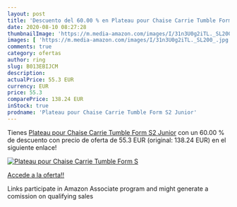 ```yaml
---
layout: post
title: 'Descuento del 60.00 % en Plateau pour Chaise Carrie Tumble Form S'
date: 2020-08-10 08:27:28
thumbnailImage: 'https://m.media-amazon.com/images/I/31n3U0g2iTL._SL200_.jpg'
images: [ 'https://m.media-amazon.com/images/I/31n3U0g2iTL._SL200_.jpg' ]
comments: true
category: ofertas
author: ring
slug: B013EBIJCM
description:
actualPrice: 55.3 EUR
currency: EUR
price: 55.3
comparePrice: 138.24 EUR
inStock: true
prodname: 'Plateau pour Chaise Carrie Tumble Form S2 Junior'
---
```


Tienes [Plateau pour Chaise Carrie Tumble Form S2 Junior](https://www.amazon.fr/dp/B013EBIJCM/?tag=tolees0d-21) con un 60.00 % de descuento con precio de oferta de 55.3 EUR (original: 138.24 EUR) en el siguiente enlace!

[![Plateau pour Chaise Carrie Tumble Form S](https://m.media-amazon.com/images/I/31n3U0g2iTL._SL200_.jpg)](https://www.amazon.fr/dp/B013EBIJCM/?tag=tolees0d-21)

[Accede a la oferta!!](https://www.amazon.fr/dp/B013EBIJCM/?tag=tolees0d-21)

Links participate in Amazon Associate program and might generate a comission on qualifying sales


